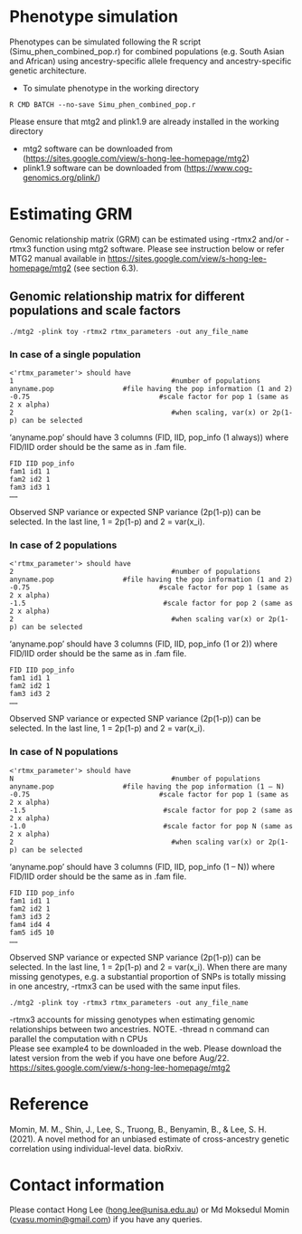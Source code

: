 # Phenotype simulation
Phenotypes can be simulated following the R script (Simu_phen_combined_pop.r) for combined populations (e.g. South Asian and African) using ancestry-specific allele frequency and ancestry-specific genetic architecture.
- To simulate phenotype in the working directory
```
R CMD BATCH --no-save Simu_phen_combined_pop.r
```
Please ensure that mtg2 and plink1.9 are already installed in the working directory 
- mtg2 software can be downloaded from (https://sites.google.com/view/s-hong-lee-homepage/mtg2)
- plink1.9 software can be downloaded from (https://www.cog-genomics.org/plink/)

# Estimating GRM
Genomic relationship matrix (GRM) can be estimated using -rtmx2 and/or -rtmx3 function using mtg2 software. Please see instruction below or refer MTG2 manual available in https://sites.google.com/view/s-hong-lee-homepage/mtg2 (see section 6.3).

## Genomic relationship matrix for different populations and scale factors
```
./mtg2 -plink toy -rtmx2 rtmx_parameters -out any_file_name
```

### In case of a single population
```
<'rtmx_parameter'> should have
1                                       #number of populations 
anyname.pop                 #file having the pop information (1 and 2)
-0.75                                #scale factor for pop 1 (same as 2 x alpha)
2                                       #when scaling, var(x) or 2p(1-p) can be selected
```
‘anyname.pop’ should have 3 columns (FID, IID, pop_info (1 always)) where FID/IID order should be the same as in .fam file.  
```
FID IID pop_info
fam1 id1 1
fam2 id2 1
fam3 id3 1
……
```
Observed SNP variance or expected SNP variance (2p(1-p)) can be selected. In the last line, 1 = 2p(1-p) and 2 = var(x_i).

### In case of 2 populations
```
<'rtmx_parameter'> should have
2                                       #number of populations 
anyname.pop                 #file having the pop information (1 and 2)
-0.75                                #scale factor for pop 1 (same as 2 x alpha)
-1.5                                  #scale factor for pop 2 (same as 2 x alpha)
2                                       #when scaling var(x) or 2p(1-p) can be selected
```
‘anyname.pop’ should have 3 columns (FID, IID, pop_info (1 or 2)) where FID/IID order should be the same as in .fam file. 

```
FID IID pop_info
fam1 id1 1
fam2 id2 1
fam3 id3 2
……
``` 

Observed SNP variance or expected SNP variance (2p(1-p)) can be selected. In the last line, 1 = 2p(1-p) and 2 = var(x_i).

### In case of N populations
```
<'rtmx_parameter'> should have
N                                       #number of populations 
anyname.pop                 #file having the pop information (1 – N)
-0.75                                #scale factor for pop 1 (same as 2 x alpha)
-1.5                                  #scale factor for pop 2 (same as 2 x alpha)
-1.0                                  #scale factor for pop N (same as 2 x alpha)
2                                       #when scaling var(x) or 2p(1-p) can be selected
```
‘anyname.pop’ should have 3 columns (FID, IID, pop_info (1 – N)) where FID/IID order should be the same as in .fam file. 

```
FID IID pop_info
fam1 id1 1
fam2 id2 1
fam3 id3 2
fam4 id4 4
fam5 id5 10
……
```

Observed SNP variance or expected SNP variance (2p(1-p)) can be selected. In the last line, 1 = 2p(1-p) and 2 = var(x_i).
When there are many missing genotypes, e.g. a substantial proportion of SNPs is totally missing in one ancestry, -rtmx3 can be used with the same input files.

```
./mtg2 -plink toy -rtmx3 rtmx_parameters -out any_file_name
```

-rtmx3 accounts for missing genotypes when estimating genomic relationships between two ancestries.
NOTE. -thread n command can parallel the computation with n CPUs  
Please see example4 to be downloaded in the web. 
Please download the latest version from the web if you have one before Aug/22.
https://sites.google.com/view/s-hong-lee-homepage/mtg2

# Reference 
Momin, M. M., Shin, J., Lee, S., Truong, B., Benyamin, B., & Lee, S. H. (2021). A novel method for an unbiased estimate of cross-ancestry genetic correlation using individual-level data. bioRxiv.

# Contact information
Please contact Hong Lee (hong.lee@unisa.edu.au) or Md Moksedul Momin (cvasu.momin@gmail.com) if you have any queries.
